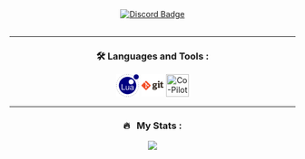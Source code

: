 <div id="header" align="center">


  <div id="badges">
    <a href="https://discord.typh.fun">
      <img src="https://img.shields.io/badge/Discord-Join-blue?style=for-the-badge&logo=discord" alt="Discord Badge"/>
    </a>
  </div>
  <img src="https://komarev.com/ghpvc/?username=c-ube&style=flat-square&color=blue" alt=""/>
  
  
  ---

  ### :hammer_and_wrench: Languages and Tools :
  <div>
    <img src="https://raw.githubusercontent.com/devicons/devicon/master/icons/lua/lua-original-wordmark.svg" title="Lua" **alt="Lua" width="40" height="40"/>
    <img src="https://github.com/devicons/devicon/blob/master/icons/git/git-original-wordmark.svg" title="Git" **alt="Git" width="40" height="40"/>
    <img src="https://github.githubassets.com/images/icons/copilot/cp-head-square.png" title="Co-Pilot" **alt="Co-Pilot" width="40" height="40"/>
  </div>
  
  ---

  ### 🔥 &nbsp; My Stats :
  <img height="180em" src="https://github-readme-stats.vercel.app/api?username=c-ube&show_icons=true&hide_border=true&&count_private=true&include_all_commits=true" />

</div>
